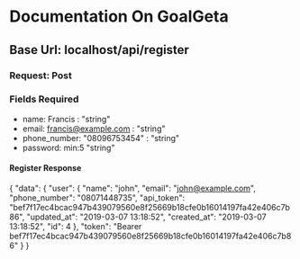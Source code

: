# Documentation On GoalGeta  #

## Base Url: localhost/api/register ###

### Request: Post ###

### Fields Required ###

* name: Francis : "string"
* email: francis@example.com : "string"
* phone_number: "08096753454" : "string"
* password: min:5 "string"

#### Register Response ####

{
    "data": {
        "user": {
            "name": "john",
            "email": "john@example.com",
            "phone_number": "08071448735",
            "api_token": "bef7f17ec4bcac947b439079560e8f25669b18cfe0b16014197fa42e406c7b86",
            "updated_at": "2019-03-07 13:18:52",
            "created_at": "2019-03-07 13:18:52",
            "id": 4
        },
        "token": "Bearer bef7f17ec4bcac947b439079560e8f25669b18cfe0b16014197fa42e406c7b86"
    }
}